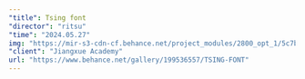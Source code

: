 ```yaml
---
"title": Tsing font
"director": "ritsu"
"time": "2024.05.27"
img: "https://mir-s3-cdn-cf.behance.net/project_modules/2800_opt_1/5c7bce199536557.6653bb2f6e0c7.png"
"client": "Jiangxue Academy"
url: "https://www.behance.net/gallery/199536557/TSING-FONT"
---
```

